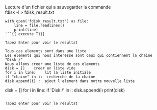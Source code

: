 Lecture d'un fichier qui a sauvegarder la commande   
    fdisk -l > fdisk_result.txt

```
with open('fdisk_result.txt') as file:
    line = file.readlines()
    print(line)
```{{ execute T1}}

Tapez Enter pour voir le resultat   

Tous ces elements sont dans une liste  
Les elements qui nous interesse sont ceux qui contiennent la chaine "Disk /"      
Nous allons creer une liste de ces elements     
disk = []    creer un liste vide   
for i in line:    lit la liste initiale  
if "chaine" in i:  recherche de la chaine   
disk.append(i) :  ajout l'element dans notre nouvelle liste   
```
disk = []
for i in line:
    if 'Disk /' in i:
        disk.append(i)
print(disk)
```{{ execute T1}}

Tapez enter pour voir le resultat  
